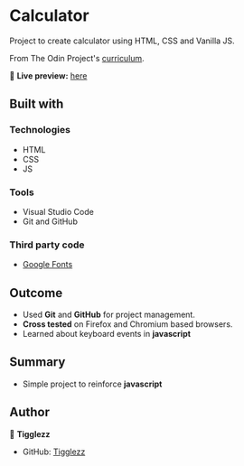 # Calculator

Project to create calculator using HTML, CSS and Vanilla JS.

From The Odin Project's [curriculum](https://www.theodinproject.com/courses/foundations/lessons/calculator).

🔗 **Live preview:** [here](https://tylermcgarry.website/Calculator/)

## Built with

### Technologies

* HTML
* CSS
* JS

### Tools

* Visual Studio Code
* Git and GitHub

### Third party code

* [Google Fonts](https://fonts.google.com/)

## Outcome

* Used **Git** and **GitHub** for project management.
* **Cross tested** on Firefox and Chromium based browsers.
* Learned about keyboard events in **javascript**
## Summary

* Simple project to reinforce **javascript** 

## Author
👤 **Tigglezz**
* GitHub: [Tigglezz](https://github.com/tigglezz)
